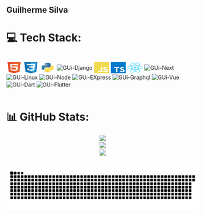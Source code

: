 ## Guilherme Silva

# 💻 Tech Stack:

<div style="display: inline_block"><br>
<img align="center" alt="Gui-HTML" height="30" width="40" src="https://raw.githubusercontent.com/devicons/devicon/master/icons/html5/html5-original.svg">
<img align="center" alt="Gui-CSS" height="30" width="40" src="https://raw.githubusercontent.com/devicons/devicon/master/icons/css3/css3-original.svg">   <img align="center" alt="GUi-Python" height="30" width="40" src="https://raw.githubusercontent.com/devicons/devicon/master/icons/python/python-original.svg">
<img align="center" alt="GUi-Django" height="30" width="40" src="https://cdn.jsdelivr.net/gh/devicons/devicon/icons/django/django-plain.svg">
  
<img align="center" alt="GUi-Js" height="30" width="40" src="https://raw.githubusercontent.com/devicons/devicon/master/icons/javascript/javascript-plain.svg">
<img align="center" alt="GUi-Ts" height="30" width="40" src="https://raw.githubusercontent.com/devicons/devicon/master/icons/typescript/typescript-plain.svg">
<img align="center" alt="Gui-React" height="30" width="40" src="https://raw.githubusercontent.com/devicons/devicon/master/icons/react/react-original.svg">
<img align="center" alt="GUi-Next" height="30" width="40" src="https://cdn.jsdelivr.net/gh/devicons/devicon/icons/nextjs/nextjs-line.svg">
<img align="center" alt="GUi-Linux" height="30" width="40" src="https://cdn.jsdelivr.net/gh/devicons/devicon/icons/linux/linux-original.svg" >
<img align="center" alt="GUi-Node" height="30" width="40" src="https://cdn.jsdelivr.net/gh/devicons/devicon/icons/nodejs/nodejs-original.svg">
<img align="center" alt="GUi-EXpress" height="30" width="40" src="https://cdn.jsdelivr.net/gh/devicons/devicon/icons/express/express-original.svg">
<img align="center" alt="GUi-Graphql" height="30" width="40" src="https://cdn.jsdelivr.net/gh/devicons/devicon/icons/graphql/graphql-plain-wordmark.svg" >
<img align="center" alt="GUi-Vue" height="30" width="40" src="https://cdn.jsdelivr.net/gh/devicons/devicon/icons/vuejs/vuejs-original-wordmark.svg">
<img align="center" alt="GUi-Dart" height="30" width="40" src="https://cdn.jsdelivr.net/gh/devicons/devicon/icons/dart/dart-original-wordmark.svg">
<img align="center" alt="GUi-Flutter" height="30" width="40" src="https://cdn.jsdelivr.net/gh/devicons/devicon/icons/flutter/flutter-original.svg">

</div>
</Br>

# 📊 GitHub Stats:

<div align="center">
  <a href="https://github.com/Guilherme013S">

![](https://github-readme-stats.vercel.app/api?username=Guilherme013S&theme=synthwave&hide_border=false&include_all_commits=false&count_private=false)
    <br/>
![](https://github-readme-streak-stats.herokuapp.com/?user=Guilherme013S&theme=synthwave&hide_border=false)
    <br/>
![](https://github-readme-stats.vercel.app/api/top-langs/?username=Guilherme013S&theme=synthwave&hide_border=false&include_all_commits=false&count_private=false&layout=compact)

</div>
  
  ##
  
  ![Snake animation](https://github.com/Guilherme013S/Guilherme013S/blob/output/github-contribution-grid-snake.svg)
